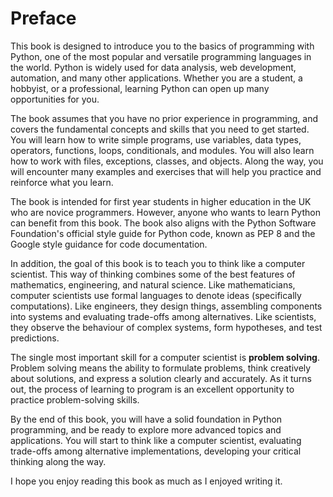 # Preface

This book is designed to introduce you to the basics of programming with Python, one of the most popular and versatile programming languages in the world. Python is widely used for data analysis, web development, automation, and many other applications. Whether you are a student, a hobbyist, or a professional, learning Python can open up many opportunities for you.

The book assumes that you have no prior experience in programming, and covers the fundamental concepts and skills that you need to get started. You will learn how to write simple programs, use variables, data types, operators, functions, loops, conditionals, and modules. You will also learn how to work with files, exceptions, classes, and objects. Along the way, you will encounter many examples and exercises that will help you practice and reinforce what you learn.

The book is intended for first year students in higher education in the UK who are novice programmers. However, anyone who wants to learn Python can benefit from this book. The book also aligns with the Python Software Foundation's official style guide for Python code, known as PEP 8 and the Google style guidance for code documentation.

In addition, the goal of this book is to teach you to think like a computer scientist. This way of thinking combines some of the best features of mathematics, engineering, and natural science. Like mathematicians, computer scientists use formal languages to denote ideas (specifically computations). Like engineers, they design things, assembling components into systems and evaluating trade-offs among alternatives. Like scientists, they observe the behaviour of complex systems, form hypotheses, and test predictions.

The single most important skill for a computer scientist is **problem solving**. Problem solving means the ability to formulate problems, think creatively about solutions, and express a solution clearly and accurately. As it turns out, the process of learning to program is an excellent opportunity to practice problem-solving skills.

By the end of this book, you will have a solid foundation in Python programming, and be ready to explore more advanced topics and applications. You will start to think like a computer scientist, evaluating trade-offs among alternative implementations, developing your critical thinking along the way.

I hope you enjoy reading this book as much as I enjoyed writing it.
